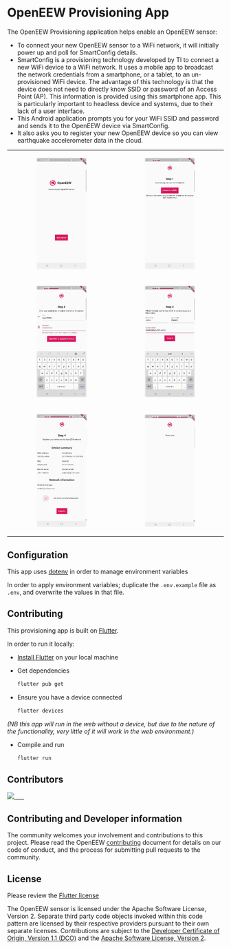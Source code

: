 # OpenEEW Provisioning App

The OpenEEW Provisioning application helps enable an OpenEEW sensor:

- To connect your new OpenEEW sensor to a WiFi network, it will initially power up and poll for SmartConfig details.
- SmartConfig is a provisioning technology developed by TI to connect a new WiFi device to a WiFi network. It uses a mobile app to broadcast the network credentials from a smartphone, or a tablet, to an un-provisioned WiFi device. The advantage of this technology is that the device does not need to directly know SSID or password of an Access Point (AP). This information is provided using this smartphone app. This is particularly important to headless device and systems, due to their lack of a user interface.
- This Android application prompts you for your WiFi SSID and password and sends it to the OpenEEW device via SmartConfig.
- It also asks you to register your new OpenEEW device so you can view earthquake accelerometer data in the cloud.

<table><tr><td>
<p align="center">
<img width="50%" height="50%" src="./images/OpenEEW-Provisioning-App-Get-Started.png">
</p>
</td><td>
<p align="center">
<img width="50%" height="50%" src="./images/OpenEEW-Provisioning-App-Connect2WiFi.png">
</p>
</td></tr>
<tr><td>
<p align="center">
<img width="50%" height="50%" src="./images/OpenEEW-Provisioning-App-EnterWiFiCreds.png">
</p>
</td><td>
<p align="center">
<img width="50%" height="50%" src="./images/OpenEEW-Provisioning-App-EnterUserDetails.png">
</p>
</td></tr>
<tr><td>
<p align="center">
<img width="50%" height="50%" src="./images/OpenEEW-Provisioning-App-Review-Register.png">
</p>
</td><td>
<p align="center">
<img width="50%" height="50%" src="./images/OpenEEW-Provisioning-App-ThankYou.png">
</p>
</td></tr></table>

## Configuration

This app uses [dotenv](https://pub.dev/packages/flutter_dotenv) in order to manage environment variables

In order to apply environment variables; duplicate the `.env.example` file as `.env`, and overwrite the values in that file.

## Contributing

This provisioning app is built on [Flutter](https://flutter.dev/).

In order to run it locally:

- [Install Flutter](https://flutter.dev/docs/get-started/install) on your local machine

- Get dependencies

  ```sh
  flutter pub get
  ```

- Ensure you have a device connected

  ```sh
  flutter devices
  ```

_(NB this app will run in the web without a device, but due to the nature of the functionality, very little of it will work in the web environment.)_

- Compile and run

  ```sh
  flutter run
  ```

## Contributors

<a href="https://github.com/openeew/openeew-provisioner/graphs/contributors">
  <img src="https://contributors-img.web.app/image?repo=openeew/openeew-provisioner" />
</a>
___

## Contributing and Developer information

The community welcomes your involvement and contributions to this project. Please read the OpenEEW [contributing](https://github.com/openeew/openeew/blob/master/CONTRIBUTING.md) document for details on our code of conduct, and the process for submitting pull requests to the community.

## License

Please review the [Flutter license](https://github.com/flutter/flutter/blob/master/LICENSE)

The OpenEEW sensor is licensed under the Apache Software License, Version 2. Separate third party code objects invoked within this code pattern are licensed by their respective providers pursuant to their own separate licenses. Contributions are subject to the [Developer Certificate of Origin, Version 1.1 (DCO)](https://developercertificate.org/) and the [Apache Software License, Version 2](http://www.apache.org/licenses/LICENSE-2.0.txt).
